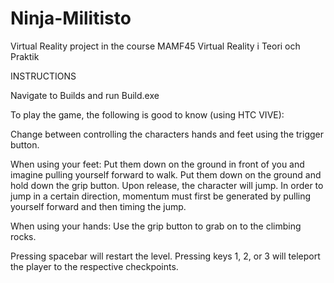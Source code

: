 # Ninja-Militisto
Virtual Reality project in the course MAMF45 Virtual Reality i Teori och Praktik

INSTRUCTIONS

Navigate to Builds and run Build.exe

To play the game, the following is good to know (using HTC VIVE):

Change between controlling the characters hands and feet using the trigger button. 
 
When using your feet:
Put them down on the ground in front of you and imagine pulling yourself forward to walk. 
Put them down on the ground and hold down the grip button. Upon release, the character will jump. 
In order to jump in a certain direction, momentum must first be generated by pulling yourself forward and then timing the jump.

When using your hands:
Use the grip button to grab on to the climbing rocks. 

Pressing spacebar will restart the level. 
Pressing keys 1, 2, or 3 will teleport the player to the respective checkpoints. 
  

